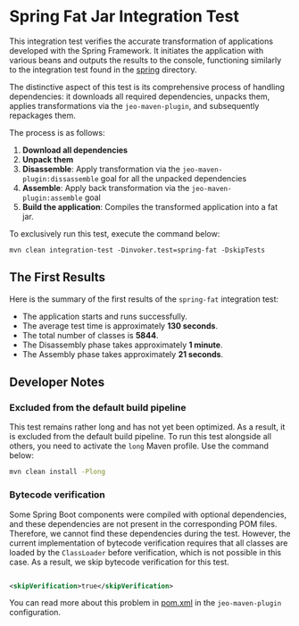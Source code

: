 # Spring Fat Jar Integration Test

This integration test verifies the accurate transformation of applications
developed with the Spring Framework. It initiates the application with various
beans and outputs the results to the console, functioning similarly to the
integration test found in the [spring](../spring) directory.

The distinctive aspect of this test is its comprehensive process of handling
dependencies: it downloads all required dependencies, unpacks them, applies
transformations via the `jeo-maven-plugin`, and subsequently repackages them.

The process is as follows:

1. **Download all dependencies**
2. **Unpack them**
3. **Disassemble**: Apply transformation via the `jeo-maven-plugin:dissassemble`
   goal for all the
   unpacked dependencies
4. **Assemble**: Apply back transformation via the `jeo-maven-plugin:assemble`
   goal
5. **Build the application**: Compiles the transformed application into a fat
   jar.

To exclusively run this test, execute the command below:

```shell
mvn clean integration-test -Dinvoker.test=spring-fat -DskipTests
```

## The First Results

Here is the summary of the first results of the `spring-fat` integration test:

- The application starts and runs successfully.
- The average test time is approximately **130 seconds**.
- The total number of classes is **5844**.
- The Disassembly phase takes approximately **1 minute**.
- The Assembly phase takes approximately **21 seconds**.

## Developer Notes

### Excluded from the default build pipeline

This test remains rather long and has not yet been optimized. As a result, it
is excluded from the default build pipeline. To run this test alongside all
others, you need to activate the `long` Maven profile. Use the command below:

```bash
mvn clean install -Plong
```

### Bytecode verification

Some Spring Boot components were compiled with optional dependencies, and these
dependencies are not present in the corresponding POM files. Therefore, we
cannot find these dependencies during the test. However, the current
implementation of bytecode verification requires that all classes are loaded by
the `ClassLoader` before verification, which is not possible in this case. As a
result, we skip bytecode verification for this test.

```xml

<skipVerification>true</skipVerification>
```

You can read more about this problem in [pom.xml](pom.xml) in
the `jeo-maven-plugin` configuration.


